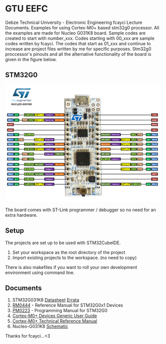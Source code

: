 # GTU EEFC

Gebze Technical University - Electronic Engineering fcayci Lecture Documents. 
Examples for using Cortex-M0+ based stm32g0 processor. All the examples are made 
for Nucleo G031K8 board. Sample codes are created to start with number_xxx. Codes starting with 00_xxx are sample codes written by fcayci. The codes that start as 01_xxx and continue to increase are project files written by me for specific purposes. Stm32g0 proccessor's pinouts and all the alternative functionality of 
the board is given in the figure below.

## STM32G0

![nucleo g031k8](img/g031k8.png)

The board comes with ST-Link programmer / debugger so no need for an extra 
hardware.

## Setup

The projects are set up to be used with STM32CubeIDE.

1. Set your workspace as the root directory of the project
2. Import existing projects to the workspace. (no need to copy)

There is also makefiles if you want to roll your own development environment 
using command line.

## Documents

1. STM32G031K8 [Datasheet](https://www.st.com/resource/en/datasheet/stm32g031k8.pdf) [Errata](https://www.st.com/resource/en/errata_sheet/dm00625293-stm32g031x4x6x8-device-errata-stmicroelectronics.pdf)
1. [RM0444](https://www.st.com/resource/en/reference_manual/dm00371828-stm32g0x1-advanced-armbased-32bit-mcus-stmicroelectronics.pdf) - Reference Manual for STM32G0x1 Devices
1. [PM0223](https://www.st.com/resource/en/programming_manual/dm00104451-cortexm0-programming-manual-for-stm32l0-stm32g0-stm32wl-and-stm32wb-series-stmicroelectronics.pdf) - Programming Manual for STM32G0
1. [Cortex-M0+ Devices Generic User Guide](https://developer.arm.com/documentation/dui0662/b)
1. [Cortex-M0+ Technical Reference Manual](https://developer.arm.com/documentation/ddi0484/c)
1. Nucleo-G031K8 [Schematic](https://www.st.com/resource/en/schematic_pack/mb1455-g031k8-c01_schematic.pdf) 

Thanks for fcayci...<3

